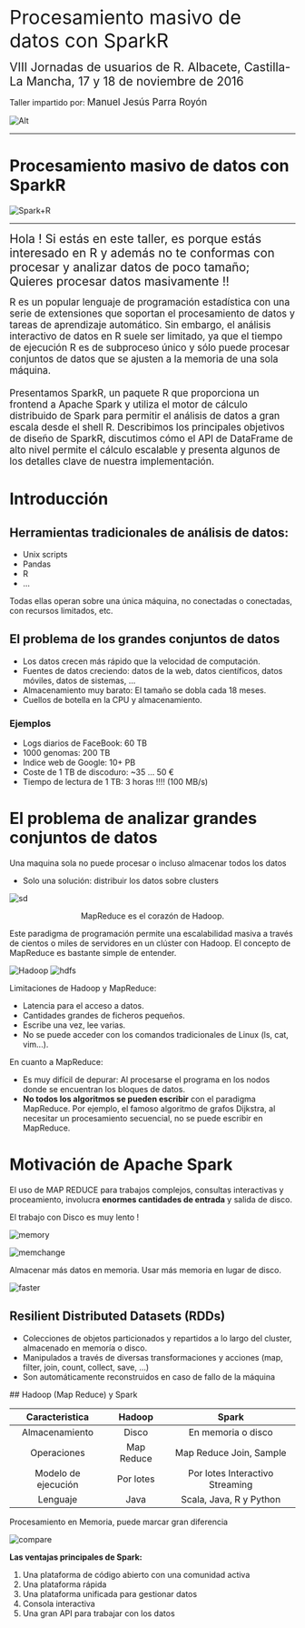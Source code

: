 
<span style='font-size:2.4em'>Procesamiento masivo de datos con SparkR</span>

<span style='font-size:1.5em'>VIII Jornadas de usuarios de R. Albacete, Castilla-La Mancha, 17 y 18 de noviembre de 2016</span>

Taller impartido por: <span style='font-size:1.2em'>Manuel Jesús Parra Royón</span>


![Alt](https://sites.google.com/site/manuparra/home/logoparty.png)

<HR>

# Procesamiento masivo de datos con SparkR

![Spark+R](https://sites.google.com/site/manuparra/home/SparkRlogo.png)

<HR>

<span style='font-size:1.5em'>Hola ! Si estás en este taller, es porque estás interesado en R y además no te conformas con procesar y analizar datos de poco tamaño; Quieres procesar datos masivamente !!</span>

<span style='font-size:1.2em'>R es un popular lenguaje de programación estadística con una serie de extensiones que soportan el procesamiento de datos y tareas de aprendizaje automático. Sin embargo, el análisis interactivo de datos en R suele ser limitado, ya que el tiempo de ejecución R es de subproceso único y sólo puede procesar conjuntos de datos que se ajusten a la memoria de una sola máquina. <BR><BR>Presentamos SparkR, un paquete R que proporciona un frontend a Apache Spark y utiliza el motor de cálculo distribuido de Spark para permitir el análisis de datos a gran escala desde el shell R. Describimos los principales objetivos de diseño de SparkR, discutimos cómo el API de DataFrame de alto nivel permite el cálculo escalable y presenta algunos de los detalles clave de nuestra implementación.</span>

# Introducción


## Herramientas tradicionales de análisis de datos:

* Unix scripts
* Pandas
* R
* ...

Todas ellas operan sobre una única máquina, no conectadas o conectadas, con recursos limitados, etc.

## El problema de los grandes conjuntos de datos

* Los datos crecen más rápido que la velocidad de computación.
* Fuentes de datos creciendo: datos de la web, datos científicos, datos móviles, datos de sistemas, ...
* Almacenamiento muy barato: El tamaño se dobla cada 18 meses.
* Cuellos de botella en la CPU y almacenamiento.

### Ejemplos 

* Logs diarios de FaceBook: 60 TB
* 1000 genomas: 200 TB
* Indice web de Google: 10+ PB
* Coste de 1 TB de discoduro: ~35 ... 50 €
* Tiempo de lectura de 1 TB: 3 horas !!!! (100 MB/s)

# El problema de analizar grandes conjuntos de datos

Una maquina sola no puede procesar o incluso almacenar todos los datos

* Solo una solución: distribuir  los datos sobre clusters


![sd](https://sites.google.com/site/manuparra/home/mpareduce.png)

<center>MapReduce es el corazón de Hadoop.</center>

Este paradigma de programación permite una escalabilidad masiva a través de cientos o miles de servidores en un clúster con Hadoop. El concepto de MapReduce es bastante simple de entender.

![Hadoop](http://hadoop.apache.org/images/hadoop-logo.jpg)   ![hdfs](http://www.happyminds.es/wp-content/uploads/2013/01/hdfs-logo.jpg)

Limitaciones de Hadoop y MapReduce:

* Latencia para el acceso a datos.
* Cantidades grandes de ficheros pequeños.
* Escribe una vez, lee varias.
* No se puede acceder con los comandos tradicionales de Linux (ls, cat, vim...).

En cuanto a MapReduce:

* Es muy difícil de depurar: Al procesarse el programa en los nodos donde se encuentran los bloques de datos.
* **No todos los algoritmos se pueden escribir** con el paradigma MapReduce. Por ejemplo, el famoso algoritmo de grafos Dijkstra, al necesitar un procesamiento secuencial, no se puede escribir en MapReduce.

# Motivación de Apache Spark

El uso de MAP REDUCE para trabajos complejos, consultas interactivas y proceamiento, involucra **enormes cantidades de entrada** y salida de disco.

El trabajo con Disco es muy lento !

![memory](https://sites.google.com/site/manuparra/home/memory.png)

![memchange](https://sites.google.com/site/manuparra/home/memchange.png)

Almacenar más datos en memoria. Usar más memoria en lugar de disco.

![faster](https://sites.google.com/site/manuparra/home/faster.png)


## Resilient Distributed Datasets (RDDs)

* Colecciones de objetos particionados y repartidos a lo largo del cluster, almacenado en memoría o disco.
* Manipulados a través de diversas transformaciones y acciones (map, filter, join, count, collect, save, ...)
* Son automáticamente reconstruidos en caso de fallo de la máquina 

## Hadoop (Map Reduce) y Spark

|    Caracteristica    |   Hadoop   |              Spark              |
|:--------------------:|:----------:|:-------------------------------:|
|    Almacenamiento    |    Disco   |        En memoria o disco       |
|      Operaciones     | Map Reduce |     Map Reduce Join, Sample     |
| Modelo de  ejecución |  Por lotes | Por lotes Interactivo Streaming |
|       Lenguaje       |    Java    |     Scala, Java, R y Python     |

Procesamiento en Memoria, puede marcar gran diferencia

![compare](https://sites.google.com/site/manuparra/home/inmemory.png)


**Las ventajas principales de Spark:**

1. Una plataforma de código abierto con una comunidad activa
2. Una plataforma rápida 
3. Una plataforma unificada para gestionar datos
4. Consola interactiva
5. Una gran API para trabajar con los datos



```R

```
